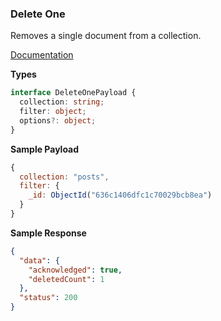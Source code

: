 ### Delete One

Removes a single document from a collection.

[Documentation](https://www.mongodb.com/docs/manual/reference/method/db.collection.deleteOne/)

**Types**

```ts
interface DeleteOnePayload {
  collection: string;
  filter: object;
  options?: object;
}
```

**Sample Payload**

```js
{
  collection: "posts",
  filter: {
    _id: ObjectId("636c1406dfc1c70029bcb8ea")
  }
}
```

**Sample Response**

```json
{
  "data": {
    "acknowledged": true,
    "deletedCount": 1
  },
  "status": 200
}
```
